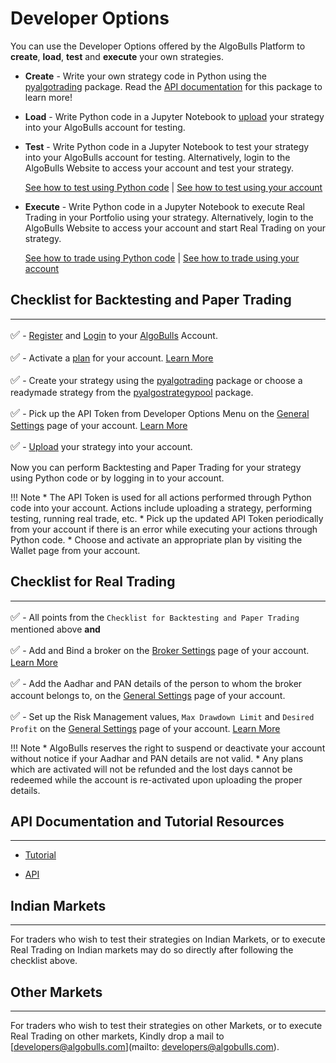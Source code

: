 # Developer Options

You can use the Developer Options offered by the AlgoBulls Platform to **create**, **load**, **test** and **execute** your own strategies.

* **Create** - Write your own strategy code in Python using the [pyalgotrading](https://github.com/algobulls/pyalgotrading/) package. Read the [API documentation](https://algobulls.github.io/pyalgotrading/) for this package to learn more!

* **Load** - Write Python code in a Jupyter Notebook to [upload](https://algobulls.github.io/pyalgotrading/upload/) your strategy into your AlgoBulls account for testing.

* **Test** - Write Python code in a Jupyter Notebook to test your strategy into your AlgoBulls account for testing. Alternatively, login to the AlgoBulls Website to access your account and test your strategy.

    [See how to test using Python code](https://algobulls.github.io/pyalgotrading/testing/) | [See how to test using your account](member/virtual-trading.md)

* **Execute** - Write Python code in a Jupyter Notebook to execute Real Trading in your Portfolio using your strategy. Alternatively, login to the AlgoBulls Website to access your account and start Real Trading on your strategy.

    [See how to trade using Python code](https://algobulls.github.io/pyalgotrading/testing/) | [See how to trade using your account](member/live-trading.md)

## Checklist for Backtesting and Paper Trading
---

<font size=4>✅</font> - [Register](https://app.algobulls.com/user/register) and [Login](https://app.algobulls.com/user/login) to your [AlgoBulls](https://www.algobulls.com/) Account.

<font size=4>✅</font> - Activate a [plan](https://app.algobulls.com/wallet) for your account. [Learn More](member/wallet.md)

<font size=4>✅</font> - Create your strategy using the [pyalgotrading](https://github.com/algobulls/pyalgotrading/) package or choose a readymade strategy from the [pyalgostrategypool](https://github.com/algobulls/pyalgostrategypool) package.

<font size=4>✅</font> - Pick up the API Token from Developer Options Menu on the [General Settings](https://app.algobulls.com/settings) page of your account. [Learn More](member/settings.md)

<font size=4>✅</font> - [Upload](https://algobulls.github.io/pyalgotrading/upload/) your strategy into your account.

Now you can perform Backtesting and Paper Trading for your strategy using Python code or by logging in to your account.

!!! Note
    * The API Token is used for all actions performed through Python code into your account. Actions include uploading a strategy, performing testing, running real trade, etc.
    * Pick up the updated API Token periodically from your account if there is an error while executing your actions through Python code. 
    * Choose and activate an appropriate plan by visiting the Wallet page from your account. 

## Checklist for Real Trading
---

<font size=4>✅</font> - All points from the `Checklist for Backtesting and Paper Trading` mentioned above **and**

<font size=4>✅</font> - Add and Bind a broker on the [Broker Settings](https://app.algobulls.com/broking) page of your account. [Learn More](member/broking-details.md)

<font size=4>✅</font> - Add the Aadhar and PAN details of the person to whom the broker account belongs to, on the [General Settings](https://app.algobulls.com/settings) page of your account.

<font size=4>✅</font> - Set up the Risk Management values, `Max Drawdown Limit` and `Desired Profit` on the [General Settings](https://app.algobulls.com/settings) page of your account. [Learn More](member/settings.md)

!!! Note
    * AlgoBulls reserves the right to suspend or deactivate your account without notice if your Aadhar and PAN details are not valid.
    * Any plans which are activated will not be refunded and the lost days cannot be redeemed while the account is re-activated upon uploading the proper details.

##  API Documentation and Tutorial Resources
---

   * [Tutorial](https://algobulls.github.io/pyalgotrading/introduction/)

   * [API](https://algobulls.github.io/pyalgotrading/package_algobulls/)
  
## Indian Markets
---

For traders who wish to test their strategies on Indian Markets, or to execute Real Trading on Indian markets may do so directly after following the checklist above.

## Other Markets
---

For traders who wish to test their strategies on other Markets, or to execute Real Trading on other markets, Kindly drop a mail to [developers@algobulls.com](mailto: developers@algobulls.com).